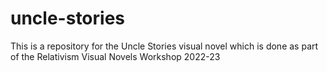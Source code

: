 # uncle-stories
This is a repository for the Uncle Stories visual novel which is done as part of the Relativism Visual Novels Workshop 2022-23
